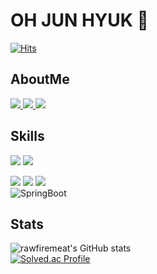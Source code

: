 # OH JUN HYUK 🤖
[![Hits](https://hits.seeyoufarm.com/api/count/incr/badge.svg?url=https%3A%2F%2Fgithub.com%2Frawfiremeat&count_bg=%2379C83D&title_bg=%23555555&icon=&icon_color=%23E7E7E7&title=hits&edge_flat=false)](https://hits.seeyoufarm.com)
## AboutMe

  <a href="https://velog.io/@9409velog/posts">
    <img src="https://img.shields.io/badge/-Velog-20C997?style=plastic&logo=Velog&logoColor=white"/>
  </a>

  <a href="mailto:oj041088@gmail.com">
    <img src="http://img.shields.io/badge/-Gmail-EA4335?style=plastic&logo=Gmail&logoColor=white&link=mailto:oj041088@gmail.com"/>
  </a>

  <a href="https://www.instagram.com/5jun_99/">
<img src="https://img.shields.io/badge/-Instagram-E4405F?style=plastic&logo=Instagram&logoColor=white"/>
  </a>

## Skills
<img src="https://img.shields.io/badge/Git-F05032?style=plastic&logo=Git&logoColor=white"/> <img src="https://img.shields.io/badge/Github-222222?style=plastic&logo=Github&logoColor=white"/>

<img src="https://img.shields.io/badge/Java-007396?style=plastic&logo=coffeescript&logoColor=white"/> <img src="https://img.shields.io/badge/MySQL-4479A1?style=plastic&logo=MySQL&logoColor=white"/> <img src="https://img.shields.io/badge/Python-3776AB?style=plasic&logo=Python&logoColor=white"/> <br>
![SpringBoot](https://img.shields.io/badge/Spring-white.svg?&style=for-the-badge&logo=Spring&logoColor=32CD32)
<br>
## Stats
![rawfiremeat's GitHub stats](https://github-readme-stats.vercel.app/api?username=rawfiremeat&show=)
<br>
[![Solved.ac Profile](http://mazassumnida.wtf/api/v2/generate_badge?boj=oj0410)](https://solved.ac/oj0410/)

<!--
**rawfiremeat/rawfiremeat** is a ✨ _special_ ✨ repository because its `README.md` (this file) appears on your GitHub profile.

Here are some ideas to get you started:

- 🔭 I’m currently working on ...
- 🌱 I’m currently learning ...
- 👯 I’m looking to collaborate on ...
- 🤔 I’m looking for help with ...
- 💬 Ask me about ...
- 📫 How to reach me: ...
- 😄 Pronouns: ...
- ⚡ Fun fact: ...
-->
